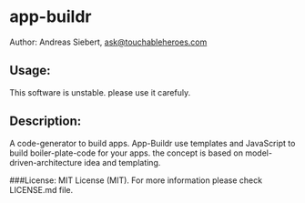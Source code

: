 app-buildr
==========

Author: Andreas Siebert, ask@touchableheroes.com


## Usage:
This software is unstable. please use it carefuly.

## Description:
A code-generator to build apps. App-Buildr use templates and JavaScript 
to build boiler-plate-code for your apps. the concept is based on 
model-driven-architecture idea and templating.


###License: 
MIT License (MIT).
For more information please check LICENSE.md file.
